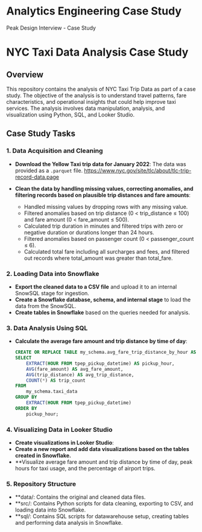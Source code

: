 # Analytics Engineering Case Study
Peak Design Interview - Case Study

# NYC Taxi Data Analysis Case Study

## Overview

This repository contains the analysis of NYC Taxi Trip Data as part of a case study. The objective of the analysis is to understand travel patterns, fare characteristics, and operational insights that could help improve taxi services. The analysis involves data manipulation, analysis, and visualization using Python, SQL, and Looker Studio.

## Case Study Tasks

### 1. Data Acquisition and Cleaning
- **Download the Yellow Taxi trip data for January 2022**: The data was provided as a `.parquet` file.
  https://www.nyc.gov/site/tlc/about/tlc-trip-record-data.page
  
- **Clean the data by handling missing values, correcting anomalies, and filtering records based on plausible trip distances and fare amounts**:
  - Handled missing values by dropping rows with any missing value.
  - Filtered anomalies based on trip distance (0 < trip_distance ≤ 100) and fare amount (0 < fare_amount ≤ 500).
  - Calculated trip duration in minutes and filtered trips with zero or negative duration or durations longer than 24 hours.
  - Filtered anomalies based on passenger count (0 < passenger_count ≤ 6).
  - Calculated total fare including all surcharges and fees, and filtered out records where total_amount was greater than total_fare.

### 2. Loading Data into Snowflake
- **Export the cleaned data to a CSV file** and upload it to an internal SnowSQL stage for ingestion.
- **Create a Snowflake database, schema, and internal stage** to load the data from the SnowSQL.
- **Create tables in Snowflake** based on the queries needed for analysis.

### 3. Data Analysis Using SQL
- **Calculate the average fare amount and trip distance by time of day**:
  ```sql
  CREATE OR REPLACE TABLE my_schema.avg_fare_trip_distance_by_hour AS
  SELECT 
      EXTRACT(HOUR FROM tpep_pickup_datetime) AS pickup_hour,
      AVG(fare_amount) AS avg_fare_amount,
      AVG(trip_distance) AS avg_trip_distance,
      COUNT(*) AS trip_count
  FROM 
      my_schema.taxi_data
  GROUP BY 
      EXTRACT(HOUR FROM tpep_pickup_datetime)
  ORDER BY 
      pickup_hour;
  
### 4. Visualizing Data in Looker Studio
- **Create visualizations in Looker Studio**:
- **Create a new report and add data visualizations based on the tables created in Snowflake.**
- **Visualize average fare amount and trip distance by time of day, peak hours for taxi usage, and the percentage of airport trips.

### 5. Repository Structure
- **data/: Contains the original and cleaned data files.
- **src/: Contains Python scripts for data cleaning, exporting to CSV, and loading data into Snowflake.
- **sql/: Contains SQL scripts for datawarehouse setup, creating tables and performing data analysis in Snowflake.
